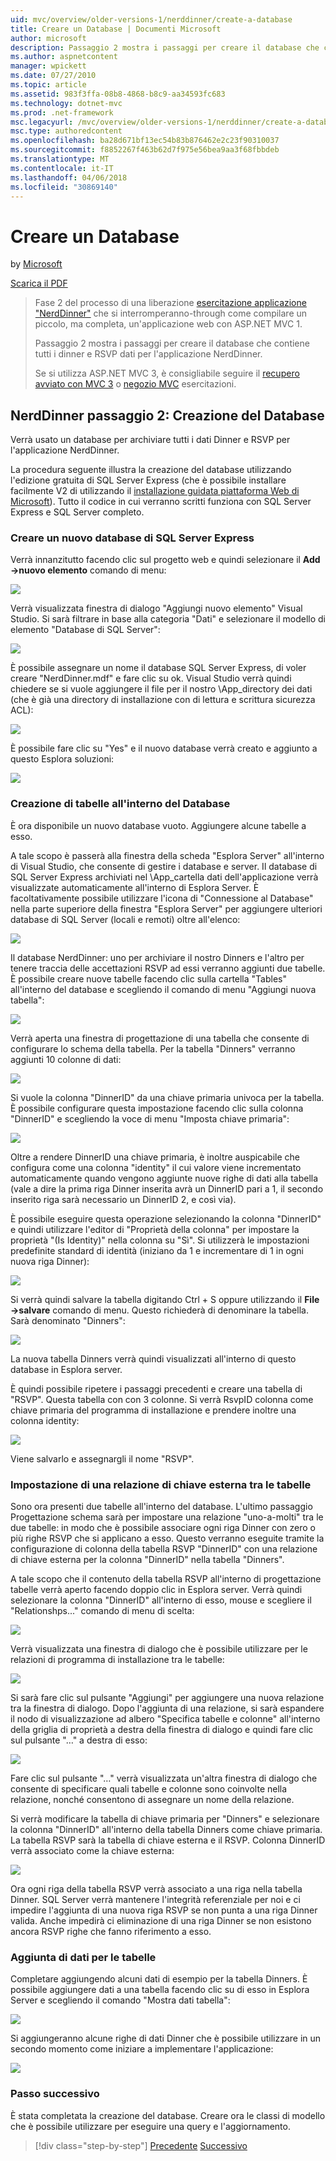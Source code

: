 ```yaml
---
uid: mvc/overview/older-versions-1/nerddinner/create-a-database
title: Creare un Database | Documenti Microsoft
author: microsoft
description: Passaggio 2 mostra i passaggi per creare il database che contiene tutti i dinner e RSVP dati per l'applicazione NerdDinner.
ms.author: aspnetcontent
manager: wpickett
ms.date: 07/27/2010
ms.topic: article
ms.assetid: 983f3ffa-08b8-4868-b8c9-aa34593fc683
ms.technology: dotnet-mvc
ms.prod: .net-framework
msc.legacyurl: /mvc/overview/older-versions-1/nerddinner/create-a-database
msc.type: authoredcontent
ms.openlocfilehash: ba28d671bf13ec54b83b876462e2c23f90310037
ms.sourcegitcommit: f8852267f463b62d7f975e56bea9aa3f68fbbdeb
ms.translationtype: MT
ms.contentlocale: it-IT
ms.lasthandoff: 04/06/2018
ms.locfileid: "30869140"
---
```

<a name="create-a-database"></a>Creare un Database
====================
by [Microsoft](https://github.com/microsoft)

[Scarica il PDF](http://aspnetmvcbook.s3.amazonaws.com/aspnetmvc-nerdinner_v1.pdf)

> Fase 2 del processo di una liberazione [esercitazione applicazione "NerdDinner"](introducing-the-nerddinner-tutorial.md) che si interromperanno-through come compilare un piccolo, ma completa, un'applicazione web con ASP.NET MVC 1.
> 
> Passaggio 2 mostra i passaggi per creare il database che contiene tutti i dinner e RSVP dati per l'applicazione NerdDinner.
> 
> Se si utilizza ASP.NET MVC 3, è consigliabile seguire il [recupero avviato con MVC 3](../../older-versions/getting-started-with-aspnet-mvc3/cs/intro-to-aspnet-mvc-3.md) o [negozio MVC](../../older-versions/mvc-music-store/mvc-music-store-part-1.md) esercitazioni.


## <a name="nerddinner-step-2-creating-the-database"></a>NerdDinner passaggio 2: Creazione del Database

Verrà usato un database per archiviare tutti i dati Dinner e RSVP per l'applicazione NerdDinner.

La procedura seguente illustra la creazione del database utilizzando l'edizione gratuita di SQL Server Express (che è possibile installare facilmente V2 di utilizzando il [installazione guidata piattaforma Web di Microsoft](https://www.microsoft.com/web/downloads/platform.aspx)). Tutto il codice in cui verranno scritti funziona con SQL Server Express e SQL Server completo.

### <a name="creating-a-new-sql-server-express-database"></a>Creare un nuovo database di SQL Server Express

Verrà innanzitutto facendo clic sul progetto web e quindi selezionare il **Add -&gt;nuovo elemento** comando di menu:

![](create-a-database/_static/image1.png)

Verrà visualizzata finestra di dialogo "Aggiungi nuovo elemento" Visual Studio. Si sarà filtrare in base alla categoria "Dati" e selezionare il modello di elemento "Database di SQL Server":

![](create-a-database/_static/image2.png)

È possibile assegnare un nome il database SQL Server Express, di voler creare "NerdDinner.mdf" e fare clic su ok. Visual Studio verrà quindi chiedere se si vuole aggiungere il file per il nostro \App\_directory dei dati (che è già una directory di installazione con di lettura e scrittura sicurezza ACL):

![](create-a-database/_static/image3.png)

È possibile fare clic su "Yes" e il nuovo database verrà creato e aggiunto a questo Esplora soluzioni:

![](create-a-database/_static/image4.png)

### <a name="creating-tables-within-our-database"></a>Creazione di tabelle all'interno del Database

È ora disponibile un nuovo database vuoto. Aggiungere alcune tabelle a esso.

A tale scopo è passerà alla finestra della scheda "Esplora Server" all'interno di Visual Studio, che consente di gestire i database e server. Il database di SQL Server Express archiviati nel \App\_cartella dati dell'applicazione verrà visualizzate automaticamente all'interno di Esplora Server. È facoltativamente possibile utilizzare l'icona di "Connessione al Database" nella parte superiore della finestra "Esplora Server" per aggiungere ulteriori database di SQL Server (locali e remoti) oltre all'elenco:

![](create-a-database/_static/image5.png)

Il database NerdDinner: uno per archiviare il nostro Dinners e l'altro per tenere traccia delle accettazioni RSVP ad essi verranno aggiunti due tabelle. È possibile creare nuove tabelle facendo clic sulla cartella "Tables" all'interno del database e scegliendo il comando di menu "Aggiungi nuova tabella":

![](create-a-database/_static/image6.png)

Verrà aperta una finestra di progettazione di una tabella che consente di configurare lo schema della tabella. Per la tabella "Dinners" verranno aggiunti 10 colonne di dati:

![](create-a-database/_static/image7.png)

Si vuole la colonna "DinnerID" da una chiave primaria univoca per la tabella. È possibile configurare questa impostazione facendo clic sulla colonna "DinnerID" e scegliendo la voce di menu "Imposta chiave primaria":

![](create-a-database/_static/image8.png)

Oltre a rendere DinnerID una chiave primaria, è inoltre auspicabile che configura come una colonna "identity" il cui valore viene incrementato automaticamente quando vengono aggiunte nuove righe di dati alla tabella (vale a dire la prima riga Dinner inserita avrà un DinnerID pari a 1, il secondo inserito riga sarà necessario un DinnerID 2, e così via).

È possibile eseguire questa operazione selezionando la colonna "DinnerID" e quindi utilizzare l'editor di "Proprietà della colonna" per impostare la proprietà "(Is Identity)" nella colonna su "Sì". Si utilizzerà le impostazioni predefinite standard di identità (iniziano da 1 e incrementare di 1 in ogni nuova riga Dinner):

![](create-a-database/_static/image9.png)

Si verrà quindi salvare la tabella digitando Ctrl + S oppure utilizzando il **File -&gt;salvare** comando di menu. Questo richiederà di denominare la tabella. Sarà denominato "Dinners":

![](create-a-database/_static/image10.png)

La nuova tabella Dinners verrà quindi visualizzati all'interno di questo database in Esplora server.

È quindi possibile ripetere i passaggi precedenti e creare una tabella di "RSVP". Questa tabella con con 3 colonne. Si verrà RsvpID colonna come chiave primaria del programma di installazione e prendere inoltre una colonna identity:

![](create-a-database/_static/image11.png)

Viene salvarlo e assegnargli il nome "RSVP".

### <a name="setting-up-a-foreign-key-relationship-between-tables"></a>Impostazione di una relazione di chiave esterna tra le tabelle

Sono ora presenti due tabelle all'interno del database. L'ultimo passaggio Progettazione schema sarà per impostare una relazione "uno-a-molti" tra le due tabelle: in modo che è possibile associare ogni riga Dinner con zero o più righe RSVP che si applicano a esso. Questo verranno eseguite tramite la configurazione di colonna della tabella RSVP "DinnerID" con una relazione di chiave esterna per la colonna "DinnerID" nella tabella "Dinners".

A tale scopo che il contenuto della tabella RSVP all'interno di progettazione tabelle verrà aperto facendo doppio clic in Esplora server. Verrà quindi selezionare la colonna "DinnerID" all'interno di esso, mouse e scegliere il "Relationshps..." comando di menu di scelta:

![](create-a-database/_static/image12.png)

Verrà visualizzata una finestra di dialogo che è possibile utilizzare per le relazioni di programma di installazione tra le tabelle:

![](create-a-database/_static/image13.png)

Si sarà fare clic sul pulsante "Aggiungi" per aggiungere una nuova relazione tra la finestra di dialogo. Dopo l'aggiunta di una relazione, si sarà espandere il nodo di visualizzazione ad albero "Specifica tabelle e colonne" all'interno della griglia di proprietà a destra della finestra di dialogo e quindi fare clic sul pulsante "…" a destra di esso:

![](create-a-database/_static/image14.png)

Fare clic sul pulsante "…" verrà visualizzata un'altra finestra di dialogo che consente di specificare quali tabelle e colonne sono coinvolte nella relazione, nonché consentono di assegnare un nome della relazione.

Si verrà modificare la tabella di chiave primaria per "Dinners" e selezionare la colonna "DinnerID" all'interno della tabella Dinners come chiave primaria. La tabella RSVP sarà la tabella di chiave esterna e il RSVP. Colonna DinnerID verrà associato come la chiave esterna:

![](create-a-database/_static/image15.png)

Ora ogni riga della tabella RSVP verrà associato a una riga nella tabella Dinner. SQL Server verrà mantenere l'integrità referenziale per noi e ci impedire l'aggiunta di una nuova riga RSVP se non punta a una riga Dinner valida. Anche impedirà ci eliminazione di una riga Dinner se non esistono ancora RSVP righe che fanno riferimento a esso.

### <a name="adding-data-to-our-tables"></a>Aggiunta di dati per le tabelle

Completare aggiungendo alcuni dati di esempio per la tabella Dinners. È possibile aggiungere dati a una tabella facendo clic su di esso in Esplora Server e scegliendo il comando "Mostra dati tabella":

![](create-a-database/_static/image16.png)

Si aggiungeranno alcune righe di dati Dinner che è possibile utilizzare in un secondo momento come iniziare a implementare l'applicazione:

![](create-a-database/_static/image17.png)

### <a name="next-step"></a>Passo successivo

È stata completata la creazione del database. Creare ora le classi di modello che è possibile utilizzare per eseguire una query e l'aggiornamento.

> [!div class="step-by-step"]
> [Precedente](create-a-new-aspnet-mvc-project.md)
> [Successivo](build-a-model-with-business-rule-validations.md)
